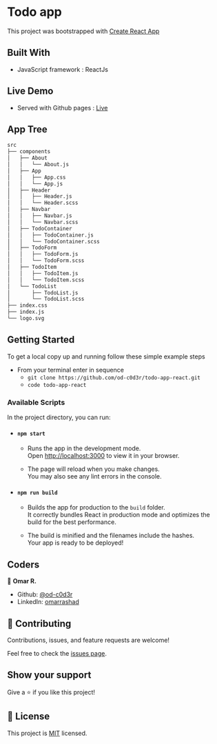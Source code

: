 # Todo app

This project was bootstrapped with [Create React App](https://github.com/facebook/create-react-app)

## Built With

- JavaScript framework : ReactJs

## Live Demo

- Served with Github pages : [Live](https://622ee353e5d1f00e265aadd9--happy-mcclintock-7bf83e.netlify.app/)

## App Tree

```markdown
src
├── components
│   ├── About
│   │   └── About.js
│   ├── App
│   │   ├── App.css
│   │   └── App.js
│   ├── Header
│   │   ├── Header.js
│   │   └── Header.scss
│   ├── Navbar
│   │   ├── Navbar.js
│   │   └── Navbar.scss
│   ├── TodoContainer
│   │   ├── TodoContainer.js
│   │   └── TodoContainer.scss
│   ├── TodoForm
│   │   ├── TodoForm.js
│   │   └── TodoForm.scss
│   ├── TodoItem
│   │   ├── TodoItem.js
│   │   └── TodoItem.scss
│   └── TodoList
│       ├── TodoList.js
│       └── TodoList.scss
├── index.css
├── index.js
└── logo.svg
```

## Getting Started

To get a local copy up and running follow these simple example steps

- From your terminal enter in sequence 
  - `git clone https://github.com/od-c0d3r/todo-app-react.git`
  - `code todo-app-react`

### Available Scripts

In the project directory, you can run:

- #### `npm start`

  - Runs the app in the development mode.\
Open [http://localhost:3000](http://localhost:3000) to view it in your browser.

  - The page will reload when you make changes.\
You may also see any lint errors in the console.

- #### `npm run build`

  - Builds the app for production to the `build` folder.\
It correctly bundles React in production mode and optimizes the build for the best performance.

  - The build is minified and the filenames include the hashes.\
Your app is ready to be deployed!

## Coders

👤 **Omar R.**

- Github: [@od-c0d3r](https://github.com/od-c0d3r)
- LinkedIn: [omarrashad](https://linkedin.com/in/omarrashad)

## 🤝 Contributing

Contributions, issues, and feature requests are welcome!

Feel free to check the [issues page](../../issues/).

## Show your support

Give a ⭐️ if you like this project!

## 📝 License

This project is [MIT](./MIT.md) licensed.
